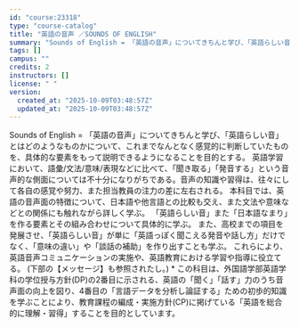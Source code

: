 ```yaml
---
id: "course:23318"
type: "course-catalog"
title: "英語の音声 ／SOUNDS OF ENGLISH"
summary: "Sounds of English = 「英語の音声」についてきちんと学び、「英語らしい音」とはどのようなものかについて、これまでなんとなく感覚的に判断していたものを、具体的な要素をもって説明できるようになることを目的とする。 英語学習にお…"
tags: []
campus: ""
credits: 2
instructors: []
license: " "
version:
  created_at: "2025-10-09T03:48:57Z"
  updated_at: "2025-10-09T03:48:57Z"
---
```


Sounds of English = 「英語の音声」についてきちんと学び、「英語らしい音」とはどのようなものかについて、これまでなんとなく感覚的に判断していたものを、具体的な要素をもって説明できるようになることを目的とする。 英語学習において、語彙/文法/意味/表現などに比べて、「聞き取る」「発音する」という音声的な側面については不十分になりがちである。音声の知識や習得は、往々にして各自の感覚や努力、また担当教員の注力の差に左右される。 本科目では、英語の音声面の特徴について、日本語や他言語との比較も交え、また文法や意味などとの関係にも触れながら詳しく学ぶ。 「英語らしい音」また「日本語なまり」を作る要素とその組み合わせについて具体的に学ぶ。 また、高校までの項目を発展させ、「英語らしい音」が単に「英語っぽく聞こえる発音や話し方」だけでなく、「意味の違い」や「談話の補助」を作り出すことも学ぶ。 これらにより、英語音声コミュニケーションの実施や、英語教育における学習や指導に役立てる。 (下部の【メッセージ】も参照されたし。) \* この科目は、外国語学部英語学科の学位授与方針(DP)の2番目に示される、英語の「聞く」「話す」力のうち音声面の向上を図り、4番目の「言語データを分析し論証する」ための初歩的知識を学ぶことにより、教育課程の編成・実施方針(CP)に掲げている「英語を総合的に理解・習得」することを目的としています。
